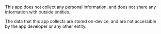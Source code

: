 This app does not collect any personal information, and does not share any information with outside entities.

The data that this app collects are stored on-device, and are not accessible by the app developer or any other entity.